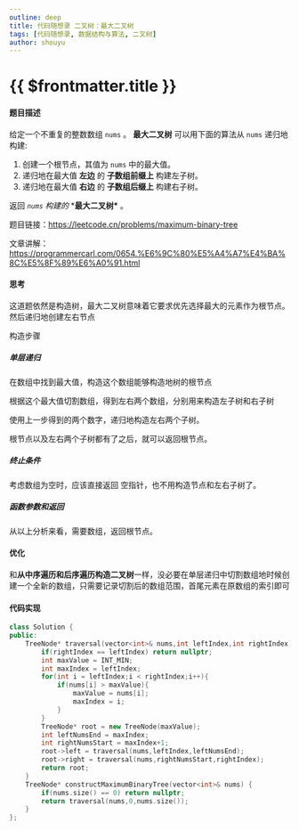 ```yaml
---
outline: deep
title: 代码随想录 二叉树：最大二叉树
tags: [代码随想录, 数据结构与算法, 二叉树]
author: shouyu
---
```


# {{ $frontmatter.title }}

#### 题目描述

给定一个不重复的整数数组 `nums` 。 **最大二叉树** 可以用下面的算法从 `nums` 递归地构建:

1. 创建一个根节点，其值为 `nums` 中的最大值。
2. 递归地在最大值 **左边** 的 **子数组前缀上** 构建左子树。
3. 递归地在最大值 **右边** 的 **子数组后缀上** 构建右子树。

返回 *`nums` 构建的* ***最大二叉树\*** 。

题目链接：https://leetcode.cn/problems/maximum-binary-tree

文章讲解：https://programmercarl.com/0654.%E6%9C%80%E5%A4%A7%E4%BA%8C%E5%8F%89%E6%A0%91.html

#### 思考

这道题依然是构造树，最大二叉树意味着它要求优先选择最大的元素作为根节点。然后递归地创建左右节点

构造步骤

##### 单层递归

在数组中找到最大值，构造这个数组能够构造地树的根节点

根据这个最大值切割数组，得到左右两个数组，分别用来构造左子树和右子树

使用上一步得到的两个数字，递归地构造左右两个子树。

根节点以及左右两个子树都有了之后，就可以返回根节点。

##### 终止条件

考虑数组为空时，应该直接返回 空指针，也不用构造节点和左右子树了。

##### 函数参数和返回

从以上分析来看，需要数组，返回根节点。

#### 优化

和**从中序遍历和后序遍历构造二叉树**一样，没必要在单层递归中切割数组地时候创建一个全新的数组，只需要记录切割后的数组范围，首尾元素在原数组的索引即可

#### 代码实现

```C++
class Solution {
public:
    TreeNode* traversal(vector<int>& nums,int leftIndex,int rightIndex){
        if(rightIndex == leftIndex) return nullptr;
        int maxValue = INT_MIN;
        int maxIndex = leftIndex;
        for(int i = leftIndex;i < rightIndex;i++){
            if(nums[i] > maxValue){
                maxValue = nums[i];
                maxIndex = i;
            }
        }
        TreeNode* root = new TreeNode(maxValue);
        int leftNumsEnd = maxIndex;
        int rightNumsStart = maxIndex+1;
        root->left = traversal(nums,leftIndex,leftNumsEnd);
        root->right = traversal(nums,rightNumsStart,rightIndex);
        return root;
    }
    TreeNode* constructMaximumBinaryTree(vector<int>& nums) {
        if(nums.size() == 0) return nullptr;
        return traversal(nums,0,nums.size());
    }
};
```

